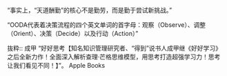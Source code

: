 “事实上，“天道酬勤”的核心不是勤劳，而是勤于尝试新挑战。”

“OODA代表着决策流程的四个英文单词的首字母：观察（Observe）、调整（Orient）、决策（Decide）以及行动（Action）”

抜粋:: 成甲  “好好思考【知名知识管理研究者、“得到”说书人成甲继《好好学习》之后全新力作！全面深入解析查理·芒格思维模型，用思考打造超强学习力！思考让我们看见不同！】”。 Apple Books  
